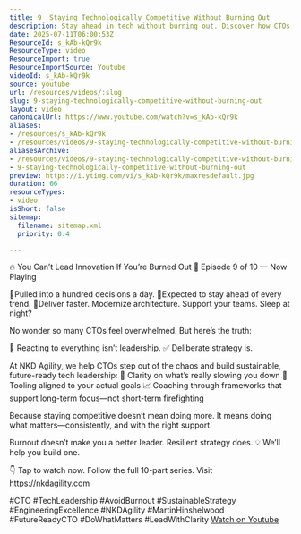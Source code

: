 ```yaml
---
title: 9  Staying Technologically Competitive Without Burning Out
description: Stay ahead in tech without burning out. Discover how CTOs can lead with clarity, not chaos—build resilience, not exhaustion. Watch now!
date: 2025-07-11T06:00:53Z
ResourceId: s_kAb-kQr9k
ResourceType: video
ResourceImport: true
ResourceImportSource: Youtube
videoId: s_kAb-kQr9k
source: youtube
url: /resources/videos/:slug
slug: 9-staying-technologically-competitive-without-burning-out
layout: video
canonicalUrl: https://www.youtube.com/watch?v=s_kAb-kQr9k
aliases:
- /resources/s_kAb-kQr9k
- /resources/videos/9-staying-technologically-competitive-without-burning-out
aliasesArchive:
- /resources/videos/9-staying-technologically-competitive-without-burning-out
- 9-staying-technologically-competitive-without-burning-out
preview: https://i.ytimg.com/vi/s_kAb-kQr9k/maxresdefault.jpg
duration: 66
resourceTypes:
- video
isShort: false
sitemap:
  filename: sitemap.xml
  priority: 0.4

---
```

 🔥 You Can’t Lead Innovation If You’re Burned Out
🎥 Episode 9 of 10 — Now Playing

📍Pulled into a hundred decisions a day.
📍Expected to stay ahead of every trend.
📍Deliver faster. Modernize architecture. Support your teams. Sleep at night?

No wonder so many CTOs feel overwhelmed.
But here’s the truth:

🚫 Reacting to everything isn’t leadership.
✅ Deliberate strategy is.

At NKD Agility, we help CTOs step out of the chaos and build sustainable, future-ready tech leadership:
🧭 Clarity on what’s really slowing you down
🔧 Tooling aligned to your actual goals
📈 Coaching through frameworks that support long-term focus—not short-term firefighting

Because staying competitive doesn’t mean doing more.
It means doing what matters—consistently, and with the right support.

Burnout doesn’t make you a better leader.
Resilient strategy does.
💡 We’ll help you build one.

👇 Tap to watch now. Follow the full 10-part series. Visit https://nkdagility.com

#CTO #TechLeadership #AvoidBurnout #SustainableStrategy #EngineeringExcellence #NKDAgility #MartinHinshelwood #FutureReadyCTO #DoWhatMatters #LeadWithClarity 
 [Watch on Youtube](https://www.youtube.com/watch?v=s_kAb-kQr9k)
